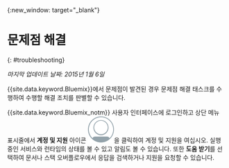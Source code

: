 {:new_window: target="_blank"}



# 문제점 해결
{: #troubleshooting}

*마지막 업데이트 날짜: 2015년 1월 6일*

{{site.data.keyword.Bluemix}}에서 문제점이
발견된 경우 문제점 해결 태스크를 수행하여 수행할 해결 조치를 판별할
수 있습니다. 

{{site.data.keyword.Bluemix_notm}} 사용자 인터페이스에 로그인하고 상단 메뉴 표시줄에서 **계정 및 지원** 아이콘 ![계정 및 지원](images/account_support.svg)을 클릭하여 계정 및 지원을 여십시오. 실행 중인 서비스와 런타임의 상태를 볼 수 있고 알림도 볼 수 있습니다.
또한 **도움 받기**를 선택하여 문서나 스택 오버플로우에서 응답을 검색하거나
지원을 요청할 수 있습니다. 
